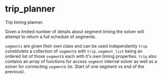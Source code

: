# trip_planner
Trip timing planner.

Given a limited number of details about segment timing the solver will attempt to return a full schedule of segments.

`segments` are given their own class and can be used independently 
`trip` constitutets a collection of `segment`s with `trip.segment_list` being an ordered list of those `segment`s each with it's own timing properties. `trip` also contains an array of functions for access `segment` internal solver as well as a solver for connecting `segment`s (ie. Start of one segment vs end of the previous).

